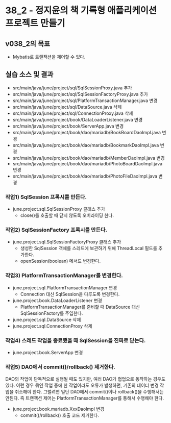 # 38_2 - 정지윤의 책 기록형 애플리케이션 프로젝트 만들기

## v038_2의 목표

- Mybatis로 트랜잭션을 제어할 수 있다.

## 실습 소스 및 결과

- src/main/java/june/project/sql/SqlSessionProxy.java 추가
- src/main/java/june/project/sql/SqlSessionFactoryProxy.java 추가
- src/main/java/june/project/sql/PlatformTransactionManager.java 변경
- src/main/java/june/project/sql/DataSource.java 삭제
- src/main/java/june/project/sql/ConnectionProxy.java 삭제
- src/main/java/june/project/book/DataLoaderListener.java 변경
- src/main/java/june/project/book/ServerApp.java 변경
- src/main/java/june/project/book/dao/mariadb/BookBoardDaoImpl.java 변경
- src/main/java/june/project/book/dao/mariadb/BookmarkDaoImpl.java 변경
- src/main/java/june/project/book/dao/mariadb/MemberDaoImpl.java 변경
- src/main/java/june/project/book/dao/mariadb/PhotoBoardDaoImpl.java 변경
- src/main/java/june/project/book/dao/mariadb/PhotoFileDaoImpl.java 변경

### 작업1) SqlSession 프록시를 만든다.

- june.project.sql.SqlSessionProxy 클래스 추가
    - close()를 호출할 때 닫지 않도록 오버라이딩 한다.

### 작업2) SqlSessionFactory 프록시를 만든다.

- june.project.sql.SqlSessionFactoryProxy 클래스 추가
    - 생성한 SqlSession 객체를 스레드에 보관하기 위해 ThreadLocal 필드를 추가한다.
    - openSession(boolean) 메서드 변경한다.
    
### 작업3) PlatformTransactionManager를 변경한다.

- june.project.sql.PlatformTransactionManager 변경
    - Connection 대신 SqlSession을 다루도록 변경한다.
- june.project.book.DataLoaderListener 변경
    - PlatformTransactionManager를 준비할 때 DataSource 대신 SqlSessionFactory를 주입한다.
- june.project.sql.DataSource 삭제
- june.project.sql.ConnectionProxy 삭제

### 작업4) 스레드 작업을 종료했을 때 SqlSession을 진짜로 닫는다.

- june.project.book.ServerApp 변경
    
### 작업5) DAO에서 commit()/rollback() 제거한다.

DAO의 작업이 단독적으로 실행될 때도 있지만,
여러 DAO가 협업으로 동작하는 경우도 있다.
이런 경우 묶인 작업 중에 한 작업이라도 오류가 발생하면,
기존의 데이터 변경 작업을 취소해야 한다.
그럴려면 일단 DAO에서 commit()이나 rollback()을 수행해서는 안된다.
즉 트랜잭션 제어는 PlatformTransactionManager를 통해서 수행해야 한다.

- june.project.book.mariadb.XxxDaoImpl 변경
    - commit()/rollback() 호출 코드 제거한다.
    
    
